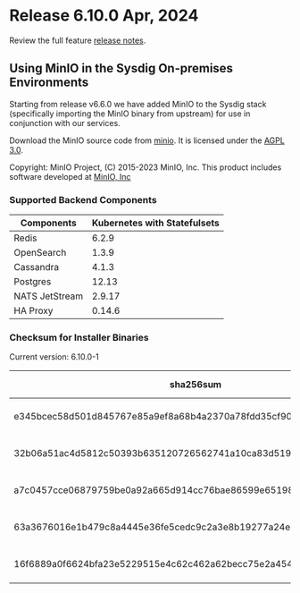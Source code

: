 Release 6.10.0 Apr, 2024
===

Review the full feature [release notes](https://docs.sysdig.com/en/sysdig-on-premises-release-notes.html).

## Using MinIO in the Sysdig On-premises Environments

Starting from release v6.6.0 we have added MinIO to the Sysdig stack (specifically importing the MinIO binary from upstream) for use in conjunction with our services.

Download the MinIO source code from [minio](https://github.com/minio/minio). It is licensed under the [AGPL 3.0](https://github.com/minio/minio/blob/master/LICENSE).

Copyright: MinIO Project, (C) 2015-2023 MinIO, Inc. This product includes software developed at [MinIO, Inc](https://min.io/)

### Supported Backend Components

| **Components** | **Kubernetes with Statefulsets** |
|---|---|
| Redis                      | 6.2.9 |
| OpenSearch                 | 1.3.9 |
| Cassandra                  | 4.1.3 |
| Postgres                   | 12.13 |
| NATS JetStream             | 2.9.17 |
| HA Proxy                   | 0.14.6 |


### Checksum for Installer Binaries

Current version: 6.10.0-1

| **sha256sum** | **Installer binary** |
|---|---|
| e345bcec58d501d845767e85a9ef8a68b4a2370a78fdd35cf901e4f9ff9cdbe7 | installer-darwin-amd64 |
| 32b06a51ac4d5812c50393b635120726562741a10ca83d519050554532a37983 | installer-darwin-arm64 |
| a7c0457cce06879759be0a92a665d914cc76bae86599e651989de6de8c366017 | installer-linux-amd64 |
| 63a3676016e1b479c8a4445e36fe5cedc9c2a3e8b19277a24e6e291458a8b9a4 | installer-linux-arm |
| 16f6889a0f6624bfa23e5229515e4c62c462a62becc75e2a454fc9c7200de0f1 | installer-linux-arm64 |
